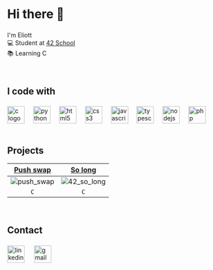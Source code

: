 <h1 align="left">Hi there 👋</h1>

###

<p align="left">I'm Eliott<br>💻 Student at <a href="https://github.com/42Paris" target="_blank">42 School</a><br>📚 Learning C</p>

<br>

<h2 align="left">I code with</h2>

###

<div align="left">
  <img src="https://cdn.jsdelivr.net/gh/devicons/devicon/icons/c/c-original.svg" height="40" alt="c logo"  />
  <img width="12" />
  <img src="https://cdn.jsdelivr.net/gh/devicons/devicon/icons/python/python-original.svg" height="40" alt="python logo"  />
  <img width="12" />
  <img src="https://cdn.jsdelivr.net/gh/devicons/devicon/icons/html5/html5-original.svg" height="40" alt="html5 logo"  />
  <img width="12" />
  <img src="https://cdn.jsdelivr.net/gh/devicons/devicon/icons/css3/css3-original.svg" height="40" alt="css3 logo"  />
  <img width="12" />
  <img src="https://cdn.jsdelivr.net/gh/devicons/devicon/icons/javascript/javascript-original.svg" height="40" alt="javascript logo"  />
  <img width="12" />
  <img src="https://cdn.jsdelivr.net/gh/devicons/devicon/icons/typescript/typescript-original.svg" height="40" alt="typescript logo"  />
  <img width="12" />
  <img src="https://cdn.jsdelivr.net/gh/devicons/devicon/icons/nodejs/nodejs-original.svg" height="40" alt="nodejs logo"  />
  <img width="12" />
  <img src="https://cdn.jsdelivr.net/gh/devicons/devicon/icons/php/php-original.svg" height="40" alt="php logo"  />
</div>

<br>

<h2 align="left">Projects</h2>

| <a href="https://github.com/Eliottbm/42_push_swap" target="_blank">Push swap</a> | <a href="https://github.com/Eliottbm/42_so-long" target="_blank">So long</a> |
| :-------------: | :-------------: |
| ![push_swap](https://github.com/user-attachments/assets/cd5c6f00-bc08-4dae-9504-9f67ccf3f8ae) | ![42_so_long](https://github.com/user-attachments/assets/43db4712-102b-4755-9c7f-b7bf8637d909) |
| `C`  | `C`  |

<br>

<h2 align="left">Contact</h2>

###

<div align="left">
  <a href="https://linkedin.com/in/eliott-bengtsson-maire" target="_blank">
    <img src="https://raw.githubusercontent.com/maurodesouza/profile-readme-generator/master/src/assets/icons/social/linkedin/default.svg" width="40" height="40" alt="linkedin logo"  /></a>
    <img width="14" />
  <a href="mailto:bengtssonmaire.eliott@gmail.com" target="_blank">
    <img src="https://raw.githubusercontent.com/maurodesouza/profile-readme-generator/master/src/assets/icons/social/gmail/default.svg" width="40" height="40" alt="gmail logo"  />
  </a>
  
</div>
